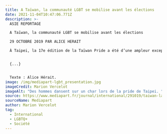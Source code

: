 ```yaml
---
title: A Taïwan, la communauté LGBT se mobilise avant les élections
date: 2021-11-04T10:47:06.771Z
description: >-
  ASIE REPORTAGE

  A Taïwan, la communauté LGBT se mobilise avant les élections

  29 OCTOBRE 2019 PAR ALICE HERAIT

  À Taipei, la 17e édition de la Taïwan Pride a été d’une ampleur exceptionnelle. À l’approche de l’élection présidentielle qui se tiendra le 11 janvier, la communauté LGBT craint qu’une défaite de l’actuelle cheffe de l’État, Tsai Ing-wen, n’hypothèque la loi récente sur le mariage pour les personnes de même sexe.


  {...}


  Texte : Alice Hérait. 
image: /img/mediapart-lgbt_presentation.jpg
imageCredit: Marion Vercelot
imageAlt: "Des hommes dansent sur un char lors de la pride de Taipei. "
source: https://www.mediapart.fr/journal/international/291019/taiwan-la-communaute-lgbt-se-mobilise-avant-les-elections?utm_content=buffer1c81d&utm_medium=social&utm_source=Facebook_Page&utm_campaign=CM&fbclid=IwAR0jNKwST-xROf9If_rDwWOg4Urs_0w4MwmVvYCT1CBbS2I81zAk2n4A0DU
sourceName: Mediapart
author: Marion Vercelot
tag:
  - International
  - LGBTQ+
  - Société
---
```

